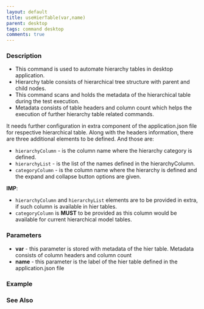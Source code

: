 ```yaml
---
layout: default
title: useHierTable(var,name)
parent: desktop
tags: command desktop
comments: true
---
```


### Description

- This command is used to automate hierarchy tables in desktop application.
- Hierarchy table consists of hierarchical tree structure with parent and child nodes.
- This command scans and holds the metadata of the hierarchical table during the test execution.
- Metadata consists of table headers and column count which helps the execution of further hierarchy table related commands.

It needs further configuration in extra component of the application.json file for respective hierarchical table. Along with the headers information, there are three additional elements to be defined. And those are:

- `hierarchyColumn`  - is the column name where the hierarchy category is defined.
- `hierarchyList` - is the list of the names defined in the hierarchyColumn.
- `categoryColumn` - is the column name where the hierarchy is defined and the expand and collapse button options are given.

**IMP**:

- `hierarchyColumn` and `hierarchyList` elements are to be provided in extra, if such column is available in hier tables. 
- `categoryColumn` is **MUST** to be provided as this column would be available for current hierarchical model tables.

### Parameters

- **var** - this parameter is stored with metadata of the hier table. Metadata consists of column headers and column count
- **name** - this parameter is the label of the hier table defined in the application.json file

### Example

### See Also